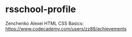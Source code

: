 # rsschool-profile

Zenchenko Alexei
HTML CSS Basics: https://www.codecademy.com/users/zz88/achievements
